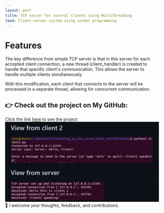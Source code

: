 ```yaml
---
layout: post
title: TCP server for several clients using Multithreading
lead: Client-server system using socket programming
---
```

# Features
The key difference from simple TCP server is that in this server for each accepted client connection, a new thread (client_handler) is created to handle that specific client's communication. This allows the server to handle multiple clients simultaneously.

With this modification, each client that connects to the server will be processed in a separate thread, allowing for concurrent communication.

## 👉 Check out the project on My GitHub: 
Click the link [here](https://github.com/chaw-thiri/Computer-Network/tree/main/TCP/setting_up_tcp_server_with_multithreading) to see the project
![Sample img](/assets/jpg/image-1.png)
🙏 I welcome your thoughts, feedback, and contributions. 